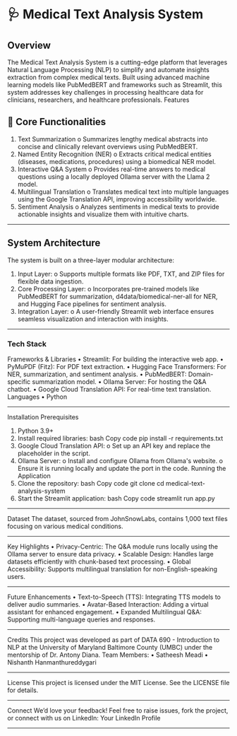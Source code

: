 
# 🩺 Medical Text Analysis System
## Overview
The Medical Text Analysis System is a cutting-edge platform that leverages Natural Language Processing (NLP) to simplify and automate insights extraction from complex medical texts. Built using advanced machine learning models like PubMedBERT and frameworks such as Streamlit, this system addresses key challenges in processing healthcare data for clinicians, researchers, and healthcare professionals.
Features
## 🌟 Core Functionalities
1.	Text Summarization
o	Summarizes lengthy medical abstracts into concise and clinically relevant overviews using PubMedBERT.
2.	Named Entity Recognition (NER)
o	Extracts critical medical entities (diseases, medications, procedures) using a biomedical NER model.
3.	Interactive Q&A System
o	Provides real-time answers to medical questions using a locally deployed Ollama server with the Llama 2 model.
4.	Multilingual Translation
o	Translates medical text into multiple languages using the Google Translation API, improving accessibility worldwide.
5.	Sentiment Analysis
o	Analyzes sentiments in medical texts to provide actionable insights and visualize them with intuitive charts.
________________________________________
## System Architecture
The system is built on a three-layer modular architecture:
1.	Input Layer:
o	Supports multiple formats like PDF, TXT, and ZIP files for flexible data ingestion.
2.	Core Processing Layer:
o	Incorporates pre-trained models like PubMedBERT for summarization, d4data/biomedical-ner-all for NER, and Hugging Face pipelines for sentiment analysis.
3.	Integration Layer:
o	A user-friendly Streamlit web interface ensures seamless visualization and interaction with insights.
 ________________________________________
### Tech Stack
Frameworks & Libraries
•	Streamlit: For building the interactive web app.
•	PyMuPDF (Fitz): For PDF text extraction.
•	Hugging Face Transformers: For NER, summarization, and sentiment analysis.
•	PubMedBERT: Domain-specific summarization model.
•	Ollama Server: For hosting the Q&A chatbot.
•	Google Cloud Translation API: For real-time text translation.
Languages
•	Python
________________________________________
Installation
Prerequisites
1.	Python 3.9+
2.	Install required libraries:
bash
Copy code
pip install -r requirements.txt
3.	Google Cloud Translation API:
o	Set up an API key and replace the placeholder in the script.
4.	Ollama Server:
o	Install and configure Ollama from Ollama's website.
o	Ensure it is running locally and update the port in the code.
Running the Application
1.	Clone the repository:
bash
Copy code
git clone 
cd medical-text-analysis-system
2.	Start the Streamlit application:
bash
Copy code
streamlit run app.py

________________________________________
Dataset
The dataset, sourced from JohnSnowLabs, contains 1,000 text files focusing on various medical conditions.
________________________________________
Key Highlights
•	Privacy-Centric: The Q&A module runs locally using the Ollama server to ensure data privacy.
•	Scalable Design: Handles large datasets efficiently with chunk-based text processing.
•	Global Accessibility: Supports multilingual translation for non-English-speaking users.
________________________________________
Future Enhancements
•	Text-to-Speech (TTS): Integrating TTS models to deliver audio summaries.
•	Avatar-Based Interaction: Adding a virtual assistant for enhanced engagement.
•	Expanded Multilingual Q&A: Supporting multi-language queries and responses.
________________________________________
Credits
This project was developed as part of DATA 690 - Introduction to NLP at the University of Maryland Baltimore County (UMBC) under the mentorship of Dr. Antony Diana.
Team Members:
•	Satheesh Meadi
•	Nishanth Hanmanthureddygari
________________________________________
License
This project is licensed under the MIT License. See the LICENSE file for details.
________________________________________
Connect
We’d love your feedback! Feel free to raise issues, fork the project, or connect with us on LinkedIn:
Your LinkedIn Profile
________________________________________


